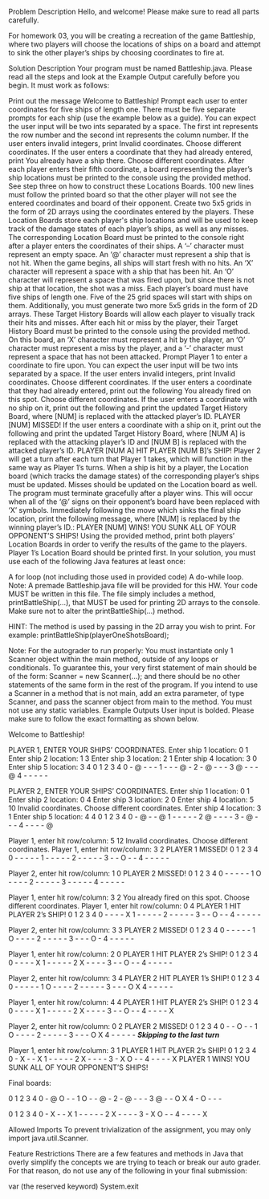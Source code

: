 Problem Description
Hello, and welcome! Please make sure to read all parts carefully.

For homework 03, you will be creating a recreation of the game Battleship, where two players will choose the locations of ships on a board and attempt to sink the other player’s ships by choosing coordinates to fire at.

Solution Description
Your program must be named Battleship.java. Please read all the steps and look at the Example Output carefully before you begin. It must work as follows:

Print out the message Welcome to Battleship!
Prompt each user to enter coordinates for five ships of length one. There must be five separate prompts for each ship (use the example below as a guide). You can expect the user input will be two ints separated by a space. The first int represents the row number and the second int represents the column number.
If the user enters invalid integers, print
Invalid coordinates. Choose different coordinates.
If the user enters a coordinate that they had already entered, print
You already have a ship there. Choose different coordinates.
After each player enters their fifth coordinate, a board representing the player’s ship locations must be printed to the console using the provided method. See step three on how to construct these Locations Boards.
100 new lines must follow the printed board so that the other player will not see the entered coordinates and board of their opponent.
Create two 5x5 grids in the form of 2D arrays using the coordinates entered by the players. These Location Boards store each player's ship locations and will be used to keep track of the damage states of each player’s ships, as well as any misses. The corresponding Location Board must be printed to the console right after a player enters the coordinates of their ships.
A ‘–’ character must represent an empty space.
An ‘@’ character must represent a ship that is not hit. When the game begins, all ships will start fresh with no hits.
An ‘X’ character will represent a space with a ship that has been hit.
An ‘O’ character will represent a space that was fired upon, but since there is not ship at that location, the shot was a miss.
Each player’s board must have five ships of length one. Five of the 25 grid spaces will start with ships on them.
Additionally, you must generate two more 5x5 grids in the form of 2D arrays. These Target History Boards will allow each player to visually track their hits and misses. After each hit or miss by the player, their Target History Board must be printed to the console using the provided method.
On this board, an ‘X’ character must represent a hit by the player, an ‘O’ character must represent a miss by the player, and a ‘-’ character must represent a space that has not been attacked.
Prompt Player 1 to enter a coordinate to fire upon. You can expect the user input will be two ints separated by a space.
If the user enters invalid integers, print
Invalid coordinates. Choose different coordinates.
If the user enters a coordinate that they had already entered, print out the following
You already fired on this spot. Choose different coordinates.
If the user enters a coordinate with no ship on it, print out the following and print the updated Target History Board, where [NUM] is replaced with the attacked player’s ID.
PLAYER [NUM] MISSED!
If the user enters a coordinate with a ship on it, print out the following and print the updated Target History Board, where [NUM A] is replaced with the attacking player’s ID and [NUM B] is replaced with the attacked player’s ID.
PLAYER [NUM A] HIT PLAYER [NUM B]’s SHIP!
Player 2 will get a turn after each turn that Player 1 takes, which will function in the same way as Player 1’s turns.
When a ship is hit by a player, the Location board (which tracks the damage states) of the corresponding player’s ships must be updated. Misses should be updated on the Location board as well.
The program must terminate gracefully after a player wins. This will occur when all of the ‘@’ signs on their opponent’s board have been replaced with ‘X’ symbols.
Immediately following the move which sinks the final ship location, print the following message, where [NUM] is replaced by the winning player’s ID.:
PLAYER [NUM] WINS! YOU SUNK ALL OF YOUR OPPONENT’S SHIPS!
Using the provided method, print both players’ Location Boards in order to verify the results of the game to the players. Player 1’s Location Board should be printed first.
In your solution, you must use each of the following Java features at least once:

A for loop (not including those used in provided code)
A do-while loop.
Note: A premade Battleship.java file will be provided for this HW. Your code MUST be written in this file. The file simply includes a method, printBattleShip(…), that MUST be used for printing 2D arrays to the console. Make sure not to alter the printBattleShip(…) method.

HINT: The method is used by passing in the 2D array you wish to print. For example:
printBattleShip(playerOneShotsBoard);

Note: For the autograder to run properly:
You must instantiate only 1 Scanner object within the main method, outside of any loops or conditionals. To guarantee this, your very first statement of main should be of the form: Scanner <name> = new Scanner(...); and there should be no other statements of the same form in the rest of the program. If you intend to use a Scanner in a method that is not main, add an extra parameter, of type Scanner, and pass the scanner object from main to the method.
You must not use any static variables.
Example Outputs
User input is bolded. Please make sure to follow the exact formatting as shown below.

Welcome to Battleship!

PLAYER 1, ENTER YOUR SHIPS’ COORDINATES.
Enter ship 1 location:
0 1
Enter ship 2 location:
1 3
Enter ship 3 location:
2 1
Enter ship 4 location:
3 0
Enter ship 5 location:
3 4
  0 1 2 3 4
0 - @ - - -
1 - - - @ -
2 - @ - - -
3 @ - - - @
4 - - - - -

PLAYER 2, ENTER YOUR SHIPS’ COORDINATES.
Enter ship 1 location:
0 1
Enter ship 2 location:
0 4
Enter ship 3 location:
2 0
Enter ship 4 location:
5 10
Invalid coordinates. Choose different coordinates.
Enter ship 4 location:
3 1
Enter ship 5 location:
4 4
  0 1 2 3 4
0 - @ - - @
1 - - - - -
2 @ - - - -
3 - @ - - -
4 - - - - @

Player 1, enter hit row/column:
5 12
Invalid coordinates. Choose different coordinates.
Player 1, enter hit row/column:
3 2
PLAYER 1 MISSED!
  0 1 2 3 4
0 - - - - -
1 - - - - -
2 - - - - -
3 - - O - -
4 - - - - -

Player 2, enter hit row/column:
1 0
PLAYER 2 MISSED!
  0 1 2 3 4
0 - - - - -
1 O - - - -
2 - - - - -
3 - - - - -
4 - - - - -

Player 1, enter hit row/column:
3 2
You already fired on this spot. Choose different coordinates.
Player 1, enter hit row/column:
0 4
PLAYER 1 HIT PLAYER 2’s SHIP!
  0 1 2 3 4
0 - - - - X
1 - - - - -
2 - - - - -
3 - - O - -
4 - - - - -

Player 2, enter hit row/column:
3 3
PLAYER 2 MISSED!
  0 1 2 3 4
0 - - - - -
1 O - - - -
2 - - - - -
3 - - - O -
4 - - - - -

Player 1, enter hit row/column:
2 0
PLAYER 1 HIT PLAYER 2’s SHIP!
  0 1 2 3 4
0 - - - - X
1 - - - - -
2 X - - - -
3 - - O - -
4 - - - - -

Player 2, enter hit row/column:
3 4
PLAYER 2 HIT PLAYER 1’s SHIP!
  0 1 2 3 4
0 - - - - -
1 O - - - -
2 - - - - -
3 - - - O X
4 - - - - -

Player 1, enter hit row/column:
4 4
PLAYER 1 HIT PLAYER 2’s SHIP!
  0 1 2 3 4
0 - - - - X
1 - - - - -
2 X - - - -
3 - - O - -
4 - - - - X

Player 2, enter hit row/column:
0 2
PLAYER 2 MISSED!
  0 1 2 3 4
0 - - O - -
1 O - - - -
2 - - - - -
3 - - - O X
4 - - - - -
***Skipping to the last turn***


Player 1, enter hit row/column:
3 1
PLAYER 1 HIT PLAYER 2’s SHIP!
  0 1 2 3 4
0 - X - - X
1 - - - - -
2 X - - - -
3 - X O - -
4 - - - - X
PLAYER 1 WINS! YOU SUNK ALL OF YOUR OPPONENT’S SHIPS!

Final boards:

  0 1 2 3 4
0 - @ O - -
1 O - - @ -
2 - @ - - -
3 @ - - O X
4 - O - - -

  0 1 2 3 4
0 - X - - X
1 - - - - -
2 X - - - -
3 - X O - -
4 - - - - X

Allowed Imports
To prevent trivialization of the assignment, you may only import java.util.Scanner.

Feature Restrictions
There are a few features and methods in Java that overly simplify the concepts we are trying to teach or break our auto grader. For that reason, do not use any of the following in your final submission:

var (the reserved keyword)
System.exit
